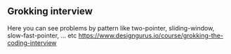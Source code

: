 ## Grokking interview
Here you can see problems by pattern like two-pointer, sliding-window, slow-fast-pointer, ... etc
https://www.designgurus.io/course/grokking-the-coding-interview
